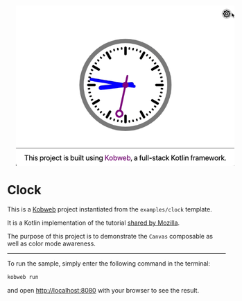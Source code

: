 <img src="screenshot/clock.gif" width="706" align="center" hspace="20" alt="Example clock">

# Clock

This is a [Kobweb](https://github.com/varabyte/kobweb) project instantiated from the `examples/clock` template.

It is a Kotlin implementation of the tutorial
[shared by Mozilla](https://developer.mozilla.org/en-US/docs/Web/API/Canvas_API/Tutorial/Basic_animations#an_animated_clock).

The purpose of this project is to demonstrate the `Canvas` composable as well as color mode awareness.

---

To run the sample, simply enter the following command in the terminal:

```bash
kobweb run
```

and open [http://localhost:8080](http://localhost:8080) with your browser to see the result.

